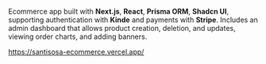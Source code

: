 Ecommerce app built with **Next.js**, **React**, **Prisma ORM**, **Shadcn UI**, supporting authentication with **Kinde** and payments with **Stripe**. Includes an admin dashboard that allows product creation, deletion, and updates, viewing order charts, and adding banners.

https://santisosa-ecommerce.vercel.app/

